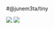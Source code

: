 #@junem3ta/tiny

![](https://img.shields.io/npm/v/@junem3ta/tiny.svg)
![](https://img.shields.io/bundlephobia/min/@junem3ta/tiny.svg)


